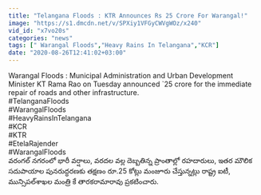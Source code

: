 ```yaml
---
title: "Telangana Floods : KTR Announces Rs 25 Crore For Warangal!"
image: "https://s1.dmcdn.net/v/SPXiy1VFGyCWVgWOz/x240"
vid_id: "x7vo20s"
categories: "news"
tags: [" Warangal Floods","Heavy Rains In Telangana","KCR"]
date: "2020-08-26T12:41:02+03:00"
---
```

Warangal Floods : Municipal  Administration and Urban Development Minister KT Rama Rao on Tuesday announced `25 crore for the immediate repair of roads and other infrastructure.  <br>#TelanganaFloods  <br>#WarangalFloods  <br>#HeavyRainsInTelangana  <br>#KCR  <br>#KTR  <br>#EtelaRajender  <br>#WarangalFloods  <br>వరంగల్‌ నగరంలో భారీ వర్షాలు, వరదల వల్ల దెబ్బతిన్న ప్రాంతాల్లో రహదారులు, ఇతర మౌలిక సదుపాయాల పునరుద్ధరణకు తక్షణం రూ.25 కోట్లు మంజూరు చేస్తున్నట్లు రాష్ట్ర ఐటీ, మున్సిపల్‌శాఖల మంత్రి కే తారకరామారావు ప్రకటించారు.
